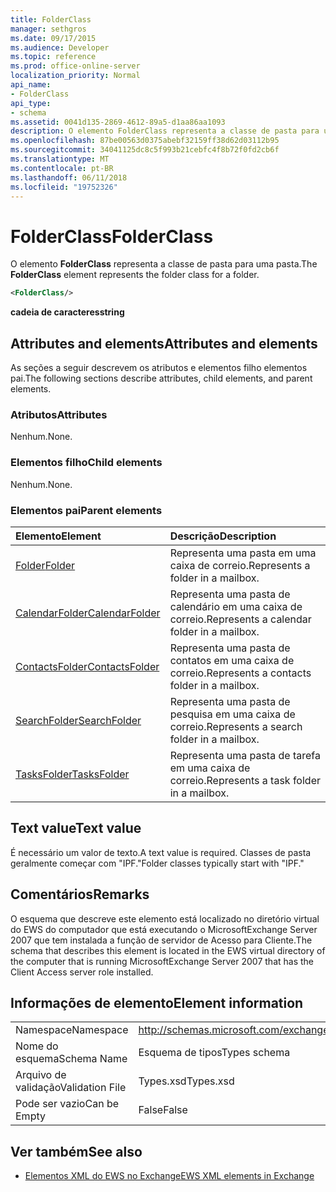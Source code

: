 ```yaml
---
title: FolderClass
manager: sethgros
ms.date: 09/17/2015
ms.audience: Developer
ms.topic: reference
ms.prod: office-online-server
localization_priority: Normal
api_name:
- FolderClass
api_type:
- schema
ms.assetid: 0041d135-2869-4612-89a5-d1aa86aa1093
description: O elemento FolderClass representa a classe de pasta para uma pasta.
ms.openlocfilehash: 87be00563d0375abebf32159ff38d62d03112b95
ms.sourcegitcommit: 34041125dc8c5f993b21cebfc4f8b72f0fd2cb6f
ms.translationtype: MT
ms.contentlocale: pt-BR
ms.lasthandoff: 06/11/2018
ms.locfileid: "19752326"
---
```

# <a name="folderclass"></a><span data-ttu-id="12d75-103">FolderClass</span><span class="sxs-lookup"><span data-stu-id="12d75-103">FolderClass</span></span>

<span data-ttu-id="12d75-104">O elemento **FolderClass** representa a classe de pasta para uma pasta.</span><span class="sxs-lookup"><span data-stu-id="12d75-104">The **FolderClass** element represents the folder class for a folder.</span></span> 
  
```xml
<FolderClass/>
```

 <span data-ttu-id="12d75-105">**cadeia de caracteres**</span><span class="sxs-lookup"><span data-stu-id="12d75-105">**string**</span></span>
## <a name="attributes-and-elements"></a><span data-ttu-id="12d75-106">Attributes and elements</span><span class="sxs-lookup"><span data-stu-id="12d75-106">Attributes and elements</span></span>

<span data-ttu-id="12d75-107">As seções a seguir descrevem os atributos e elementos filho elementos pai.</span><span class="sxs-lookup"><span data-stu-id="12d75-107">The following sections describe attributes, child elements, and parent elements.</span></span>
  
### <a name="attributes"></a><span data-ttu-id="12d75-108">Atributos</span><span class="sxs-lookup"><span data-stu-id="12d75-108">Attributes</span></span>

<span data-ttu-id="12d75-109">Nenhum.</span><span class="sxs-lookup"><span data-stu-id="12d75-109">None.</span></span>
  
### <a name="child-elements"></a><span data-ttu-id="12d75-110">Elementos filho</span><span class="sxs-lookup"><span data-stu-id="12d75-110">Child elements</span></span>

<span data-ttu-id="12d75-111">Nenhum.</span><span class="sxs-lookup"><span data-stu-id="12d75-111">None.</span></span>
  
### <a name="parent-elements"></a><span data-ttu-id="12d75-112">Elementos pai</span><span class="sxs-lookup"><span data-stu-id="12d75-112">Parent elements</span></span>

|<span data-ttu-id="12d75-113">**Elemento**</span><span class="sxs-lookup"><span data-stu-id="12d75-113">**Element**</span></span>|<span data-ttu-id="12d75-114">**Descrição**</span><span class="sxs-lookup"><span data-stu-id="12d75-114">**Description**</span></span>|
|:-----|:-----|
|[<span data-ttu-id="12d75-115">Folder</span><span class="sxs-lookup"><span data-stu-id="12d75-115">Folder</span></span>](folder.md) <br/> |<span data-ttu-id="12d75-116">Representa uma pasta em uma caixa de correio.</span><span class="sxs-lookup"><span data-stu-id="12d75-116">Represents a folder in a mailbox.</span></span>  <br/> |
|[<span data-ttu-id="12d75-117">CalendarFolder</span><span class="sxs-lookup"><span data-stu-id="12d75-117">CalendarFolder</span></span>](calendarfolder.md) <br/> |<span data-ttu-id="12d75-118">Representa uma pasta de calendário em uma caixa de correio.</span><span class="sxs-lookup"><span data-stu-id="12d75-118">Represents a calendar folder in a mailbox.</span></span>  <br/> |
|[<span data-ttu-id="12d75-119">ContactsFolder</span><span class="sxs-lookup"><span data-stu-id="12d75-119">ContactsFolder</span></span>](contactsfolder.md) <br/> |<span data-ttu-id="12d75-120">Representa uma pasta de contatos em uma caixa de correio.</span><span class="sxs-lookup"><span data-stu-id="12d75-120">Represents a contacts folder in a mailbox.</span></span>  <br/> |
|[<span data-ttu-id="12d75-121">SearchFolder</span><span class="sxs-lookup"><span data-stu-id="12d75-121">SearchFolder</span></span>](searchfolder.md) <br/> |<span data-ttu-id="12d75-122">Representa uma pasta de pesquisa em uma caixa de correio.</span><span class="sxs-lookup"><span data-stu-id="12d75-122">Represents a search folder in a mailbox.</span></span>  <br/> |
|[<span data-ttu-id="12d75-123">TasksFolder</span><span class="sxs-lookup"><span data-stu-id="12d75-123">TasksFolder</span></span>](tasksfolder.md) <br/> |<span data-ttu-id="12d75-124">Representa uma pasta de tarefa em uma caixa de correio.</span><span class="sxs-lookup"><span data-stu-id="12d75-124">Represents a task folder in a mailbox.</span></span>  <br/> |
   
## <a name="text-value"></a><span data-ttu-id="12d75-125">Text value</span><span class="sxs-lookup"><span data-stu-id="12d75-125">Text value</span></span>

<span data-ttu-id="12d75-126">É necessário um valor de texto.</span><span class="sxs-lookup"><span data-stu-id="12d75-126">A text value is required.</span></span> <span data-ttu-id="12d75-127">Classes de pasta geralmente começar com "IPF."</span><span class="sxs-lookup"><span data-stu-id="12d75-127">Folder classes typically start with "IPF."</span></span>
  
## <a name="remarks"></a><span data-ttu-id="12d75-128">Comentários</span><span class="sxs-lookup"><span data-stu-id="12d75-128">Remarks</span></span>

<span data-ttu-id="12d75-129">O esquema que descreve este elemento está localizado no diretório virtual do EWS do computador que está executando o MicrosoftExchange Server 2007 que tem instalada a função de servidor de Acesso para Cliente.</span><span class="sxs-lookup"><span data-stu-id="12d75-129">The schema that describes this element is located in the EWS virtual directory of the computer that is running MicrosoftExchange Server 2007 that has the Client Access server role installed.</span></span>
  
## <a name="element-information"></a><span data-ttu-id="12d75-130">Informações de elemento</span><span class="sxs-lookup"><span data-stu-id="12d75-130">Element information</span></span>

|||
|:-----|:-----|
|<span data-ttu-id="12d75-131">Namespace</span><span class="sxs-lookup"><span data-stu-id="12d75-131">Namespace</span></span>  <br/> |http://schemas.microsoft.com/exchange/services/2006/types  <br/> |
|<span data-ttu-id="12d75-132">Nome do esquema</span><span class="sxs-lookup"><span data-stu-id="12d75-132">Schema Name</span></span>  <br/> |<span data-ttu-id="12d75-133">Esquema de tipos</span><span class="sxs-lookup"><span data-stu-id="12d75-133">Types schema</span></span>  <br/> |
|<span data-ttu-id="12d75-134">Arquivo de validação</span><span class="sxs-lookup"><span data-stu-id="12d75-134">Validation File</span></span>  <br/> |<span data-ttu-id="12d75-135">Types.xsd</span><span class="sxs-lookup"><span data-stu-id="12d75-135">Types.xsd</span></span>  <br/> |
|<span data-ttu-id="12d75-136">Pode ser vazio</span><span class="sxs-lookup"><span data-stu-id="12d75-136">Can be Empty</span></span>  <br/> |<span data-ttu-id="12d75-137">False</span><span class="sxs-lookup"><span data-stu-id="12d75-137">False</span></span>  <br/> |
   
## <a name="see-also"></a><span data-ttu-id="12d75-138">Ver também</span><span class="sxs-lookup"><span data-stu-id="12d75-138">See also</span></span>



- [<span data-ttu-id="12d75-139">Elementos XML do EWS no Exchange</span><span class="sxs-lookup"><span data-stu-id="12d75-139">EWS XML elements in Exchange</span></span>](ews-xml-elements-in-exchange.md)

